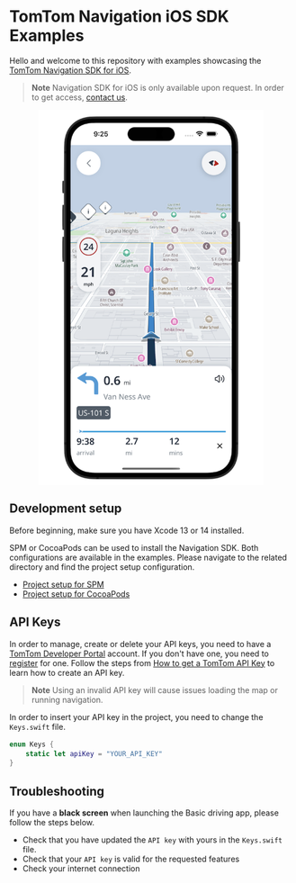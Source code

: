 # TomTom Navigation iOS SDK Examples

Hello and welcome to this repository with examples showcasing the [TomTom Navigation SDK for iOS].

> **Note** Navigation SDK for iOS is only available upon request. In order to get access, [contact us].

<div align="center">
  <img align="center" src=".github/nav-sdk-phone.png" width="400"/>
</div>

## Development setup

Before beginning, make sure you have Xcode 13 or 14 installed.

SPM or CocoaPods can be used to install the Navigation SDK. Both configurations are available in the examples. Please navigate to the related directory and find the project setup configuration.
- [Project setup for SPM]
- [Project setup for CocoaPods]

## API Keys

In order to manage, create or delete your API keys, you need to have a [TomTom Developer Portal] account.
If you don't have one, you need to [register] for one.
Follow the steps from [How to get a TomTom API Key] to learn how to create an API key.

> **Note** Using an invalid API key will cause issues loading the map or running navigation.

In order to insert your API key in the project, you need to change the `Keys.swift` file.

```swift
enum Keys {
    static let apiKey = "YOUR_API_KEY"
}
```

## Troubleshooting

If you have a **black screen** when launching the Basic driving app, please follow the steps below.

- Check that you have updated the `API key` with yours in the `Keys.swift` file.
- Check that your `API key` is valid for the requested features
- Check your internet connection

[contact us]: https://developer.tomtom.com/tomtom-sdk-for-ios/request-access
[How to get a TomTom API Key]: https://developer.tomtom.com/how-to-get-tomtom-api-key
[register]: https://developer.tomtom.com/user/register
[TomTom Navigation SDK for iOS]: https://developer.tomtom.com/ios/navigation/documentation/overview/introduction
[TomTom Developer Portal]: https://developer.tomtom.com/user/me/apps
[Project setup for SPM]: tomtom-navigation-core-examples/SPM
[Project setup for CocoaPods]: tomtom-navigation-core-examples/CocoaPods